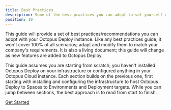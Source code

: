 ```yaml
---
title: Best Practices
description: Some of the best practices you can adopt to set yourself up for success in using Octopus Deploy. 
position: 10
---
```


This guide will provide a set of best practices/recommendations you can adopt with your Octopus Deploy instance.  Like any best practices guide, it won't cover 100% of all scenarios; adapt and modify them to match your company's requirements.  It is also a living document; this guide will change as new features are added to Octopus Deploy.  

This guide assumes you are starting from scratch; you haven't installed Octopus Deploy on your infrastructure or configured anything in your Octopus Cloud instance.  Each section builds on the previous one, first starting with installing and configuring the infrastructure to host Octopus Deploy to Spaces to Environments and Deployment targets.  While you can jump between sections, the best approach is to read from start to finish.  

<span><a class="btn btn-success" href="/docs/getting-started/best-practices/installation-guidelines">Get Started</a></span>